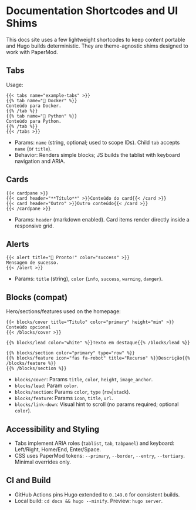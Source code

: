 # Documentation Shortcodes and UI Shims

This docs site uses a few lightweight shortcodes to keep content portable and Hugo builds deterministic. They are theme-agnostic shims designed to work with PaperMod.

## Tabs

Usage:

```
{{< tabs name="example-tabs" >}}
{{% tab name="🐳 Docker" %}}
Conteúdo para Docker.
{{% /tab %}}
{{% tab name="🐍 Python" %}}
Conteúdo para Python.
{{% /tab %}}
{{< /tabs >}}
```

- Params: `name` (string, optional; used to scope IDs). Child `tab` accepts `name` (or `title`).
- Behavior: Renders simple blocks; JS builds the tablist with keyboard navigation and ARIA.

## Cards

```
{{< cardpane >}}
{{< card header="**Título**" >}}Conteúdo do card{{< /card >}}
{{< card header="Outro" >}}Outro conteúdo{{< /card >}}
{{< /cardpane >}}
```

- Params: `header` (markdown enabled). Card items render directly inside a responsive grid.

## Alerts

```
{{< alert title="🎉 Pronto!" color="success" >}}
Mensagem de sucesso.
{{< /alert >}}
```

- Params: `title` (string), `color` (`info`, `success`, `warning`, `danger`).

## Blocks (compat)

Hero/sections/features used on the homepage:

```
{{< blocks/cover title="Titulo" color="primary" height="min" >}}
Conteúdo opcional
{{< /blocks/cover >}}

{{% blocks/lead color="white" %}}Texto em destaque{{% /blocks/lead %}}

{{% blocks/section color="primary" type="row" %}}
{{% blocks/feature icon="fas fa-robot" title="Recurso" %}}Descrição{{% /blocks/feature %}}
{{% /blocks/section %}}
```

- `blocks/cover`: Params `title`, `color`, `height`, `image_anchor`.
- `blocks/lead`: Param `color`.
- `blocks/section`: Params `color`, `type` (`row`|`stack`).
- `blocks/feature`: Params `icon`, `title`, `url`.
- `blocks/link-down`: Visual hint to scroll (no params required; optional `color`).

## Accessibility and Styling

- Tabs implement ARIA roles (`tablist`, `tab`, `tabpanel`) and keyboard: Left/Right, Home/End, Enter/Space.
- CSS uses PaperMod tokens: `--primary`, `--border`, `--entry`, `--tertiary`. Minimal overrides only.

## CI and Build

- GitHub Actions pins Hugo extended to `0.149.0` for consistent builds.
- Local build: `cd docs && hugo --minify`. Preview: `hugo server`.

